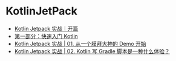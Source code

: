 # KotlinJetPack

* [Kotlin Jetpack 实战｜开篇](https://juejin.im/post/6844904191089999886)
* [第一部分：快速入门 Kotlin](https://juejin.im/post/6844904191098355719)
* [Kotlin Jetpack 实战 | 01. 从一个膜拜大神的 Demo 开始](https://juejin.im/post/6844904191232573447)
* [Kotlin Jetpack 实战 | 02. Kotlin 写 Gradle 脚本是一种什么体验？](https://juejin.im/post/6844904192336003079)